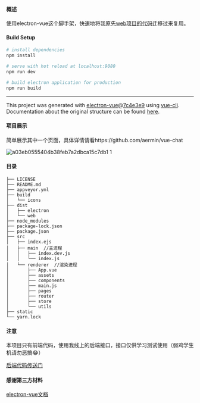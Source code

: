 
#### 概述

使用electron-vue这个脚手架，快速地将我原先[web项目的代码](https://github.com/aermin/vue-chat)迁移过来复用。

#### Build Setup

``` bash
# install dependencies
npm install

# serve with hot reload at localhost:9080
npm run dev

# build electron application for production
npm run build


```

---

This project was generated with [electron-vue](https://github.com/SimulatedGREG/electron-vue)@[7c4e3e9](https://github.com/SimulatedGREG/electron-vue/tree/7c4e3e90a772bd4c27d2dd4790f61f09bae0fcef) using [vue-cli](https://github.com/vuejs/vue-cli). Documentation about the original structure can be found [here](https://simulatedgreg.gitbooks.io/electron-vue/content/index.html).

#### 项目展示

简单展示其中一个页面，具体详情请看https://github.com/aermin/vue-chat

![a03eb0555404b38feb7a2dbca15c7db1 1](https://user-images.githubusercontent.com/24861316/41197429-d8272120-6c90-11e8-9874-f1f9ff7ca1ea.jpg)



#### 目录

```
├── LICENSE
├── README.md
├── appveyor.yml
├── build
│   └── icons
├── dist
│   ├── electron
│   └── web
├── node_modules
├── package-lock.json
├── package.json
├── src 
│   ├── index.ejs
│   ├── main  //主进程
│   │   ├── index.dev.js
│   │   └── index.js
│   └── renderer  //渲染进程
│       ├── App.vue
│       ├── assets
│       ├── components
│       ├── main.js
│       ├── pages
│       ├── router
│       ├── store
│       └── utils
├── static
└── yarn.lock
```

#### 注意 

本项目只有前端代码，使用我线上的后端接口，接口仅供学习测试使用（弱鸡学生机请勿恶搞😂）

[后端代码传送门](https://github.com/aermin/vue-chat/tree/master/server)


#### 感谢第三方材料

[electron-vue文档](https://simulatedgreg.gitbooks.io/electron-vue/content/cn/)
